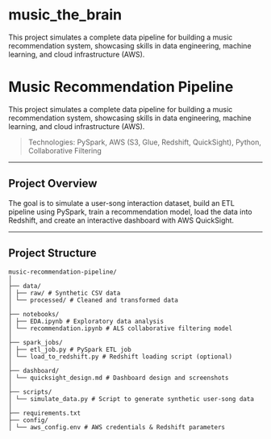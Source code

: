 # music_the_brain
This project simulates a complete data pipeline for building a music recommendation system, showcasing skills in data engineering, machine learning, and cloud infrastructure (AWS).
# Music Recommendation Pipeline

This project simulates a complete data pipeline for building a music recommendation system, showcasing skills in data engineering, machine learning, and cloud infrastructure (AWS).

> Technologies: PySpark, AWS (S3, Glue, Redshift, QuickSight), Python, Collaborative Filtering

---

## Project Overview

The goal is to simulate a user-song interaction dataset, build an ETL pipeline using PySpark, train a recommendation model, load the data into Redshift, and create an interactive dashboard with AWS QuickSight.

---

## Project Structure
```
music-recommendation-pipeline/
│
├── data/
│ ├── raw/ # Synthetic CSV data
│ └── processed/ # Cleaned and transformed data
│
├── notebooks/
│ ├── EDA.ipynb # Exploratory data analysis
│ └── recommendation.ipynb # ALS collaborative filtering model
│
├── spark_jobs/
│ ├── etl_job.py # PySpark ETL job
│ └── load_to_redshift.py # Redshift loading script (optional)
│
├── dashboard/
│ └── quicksight_design.md # Dashboard design and screenshots
│
├── scripts/
│ └── simulate_data.py # Script to generate synthetic user-song data
│
├── requirements.txt
├── config/
│ └── aws_config.env # AWS credentials & Redshift parameters
```
